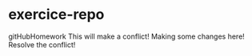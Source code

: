 # exercice-repo
gitHubHomework
This will make a conflict!
Making some changes here!
Resolve the conflict!

